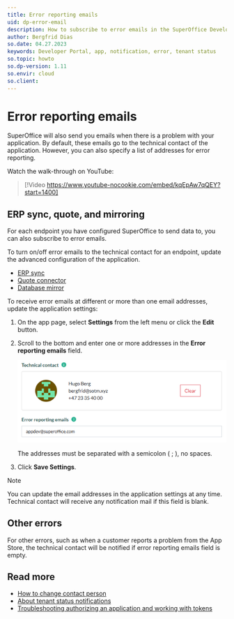 ```yaml
---
title: Error reporting emails
uid: dp-error-email
description: How to subscribe to error emails in the SuperOffice Developer Portal.
author: Bergfrid Dias
so.date: 04.27.2023
keywords: Developer Portal, app, notification, error, tenant status
so.topic: howto
so.dp-version: 1.11
so.envir: cloud
so.client:
---
```


# Error reporting emails

SuperOffice will also send you emails when there is a problem with your application. By default, these emails go to the technical contact of the application. However, you can also specify a list of addresses for error reporting.

Watch the walk-through on YouTube:

<!-- markdownlint-disable-next-line MD034 DOCSMD007 -->
> [!Video https://www.youtube-nocookie.com/embed/kqEpAw7qQEY?start=1400]

## ERP sync, quote, and mirroring

For each endpoint you have configured SuperOffice to send data to, you can also subscribe to error emails.

To turn on/off error emails to the technical contact for an endpoint, update the advanced configuration of the application.

* [ERP sync][5]
* [Quote connector][6]
* [Database mirror][4]

To receive error emails at different or more than one email addresses, update the application settings:

1. On the app page, select **Settings** from the left menu or click the **Edit** button.

2. Scroll to the bottom and enter one or more addresses in the **Error reporting emails** field.

    ![Application settings, error reporting emails -screenshot][img3]

    The addresses must be separated with a semicolon ( ; ), no spaces.

3. Click **Save Settings**.

> [!NOTE]
> You can update the email addresses in the application settings at any time. Technical contact will receive any notification mail if this field is blank.

## Other errors

For other errors, such as when a customer reports a problem from the App Store, the technical contact will be notified if error reporting emails field is empty.

## Read more

* [How to change contact person][8]
* [About tenant status notifications][1]
* [Troubleshooting authorizing an application and working with tokens][7]

<!-- Referenced links -->
[1]: tenant-status/index.md#notify

[4]: ../create-app/config/update-endpoints.md#database-mirroring
[5]: ../create-app/config/update-endpoints.md#erp-sync
[6]: ../create-app/config/update-endpoints.md#quote-connector
[7]: ../../api/authentication/online/troubleshooting/index.md
[8]: ../faq/update-contact-person.md

<!-- Referenced images -->
[img3]: ../media/error-reporting-emails.png
